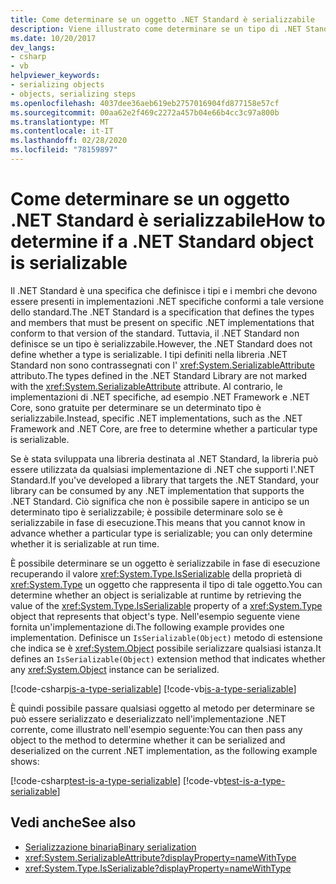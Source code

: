```yaml
---
title: Come determinare se un oggetto .NET Standard è serializzabile
description: Viene illustrato come determinare se un tipo di .NET Standard può essere serializzato in fase di esecuzione.
ms.date: 10/20/2017
dev_langs:
- csharp
- vb
helpviewer_keywords:
- serializing objects
- objects, serializing steps
ms.openlocfilehash: 4037dee36aeb619eb2757016904fd877158e57cf
ms.sourcegitcommit: 00aa62e2f469c2272a457b04e66b4cc3c97a800b
ms.translationtype: MT
ms.contentlocale: it-IT
ms.lasthandoff: 02/28/2020
ms.locfileid: "78159897"
---
```

# <a name="how-to-determine-if-a-net-standard-object-is-serializable"></a><span data-ttu-id="f615d-103">Come determinare se un oggetto .NET Standard è serializzabile</span><span class="sxs-lookup"><span data-stu-id="f615d-103">How to determine if a .NET Standard object is serializable</span></span>

<span data-ttu-id="f615d-104">Il .NET Standard è una specifica che definisce i tipi e i membri che devono essere presenti in implementazioni .NET specifiche conformi a tale versione dello standard.</span><span class="sxs-lookup"><span data-stu-id="f615d-104">The .NET Standard is a specification that defines the types and members that must be present on specific .NET implementations that conform to that version of the standard.</span></span> <span data-ttu-id="f615d-105">Tuttavia, il .NET Standard non definisce se un tipo è serializzabile.</span><span class="sxs-lookup"><span data-stu-id="f615d-105">However, the .NET Standard does not define whether a type is serializable.</span></span> <span data-ttu-id="f615d-106">I tipi definiti nella libreria .NET Standard non sono contrassegnati con l' <xref:System.SerializableAttribute> attributo.</span><span class="sxs-lookup"><span data-stu-id="f615d-106">The types defined in the .NET Standard Library are not marked with the <xref:System.SerializableAttribute> attribute.</span></span> <span data-ttu-id="f615d-107">Al contrario, le implementazioni di .NET specifiche, ad esempio .NET Framework e .NET Core, sono gratuite per determinare se un determinato tipo è serializzabile.</span><span class="sxs-lookup"><span data-stu-id="f615d-107">Instead, specific .NET implementations, such as the .NET Framework and .NET Core, are free to determine whether a particular type is serializable.</span></span>

<span data-ttu-id="f615d-108">Se è stata sviluppata una libreria destinata al .NET Standard, la libreria può essere utilizzata da qualsiasi implementazione di .NET che supporti l'.NET Standard.</span><span class="sxs-lookup"><span data-stu-id="f615d-108">If you've developed a library that targets the .NET Standard, your library can be consumed by any .NET implementation that supports the .NET Standard.</span></span> <span data-ttu-id="f615d-109">Ciò significa che non è possibile sapere in anticipo se un determinato tipo è serializzabile; è possibile determinare solo se è serializzabile in fase di esecuzione.</span><span class="sxs-lookup"><span data-stu-id="f615d-109">This means that you cannot know in advance whether a particular type is serializable; you can only determine whether it is serializable at run time.</span></span>

<span data-ttu-id="f615d-110">È possibile determinare se un oggetto è serializzabile in fase di esecuzione recuperando il valore <xref:System.Type.IsSerializable> della proprietà di <xref:System.Type> un oggetto che rappresenta il tipo di tale oggetto.</span><span class="sxs-lookup"><span data-stu-id="f615d-110">You can determine whether an object is serializable at runtime by retrieving the value of the <xref:System.Type.IsSerializable> property of a <xref:System.Type> object that represents that object's type.</span></span> <span data-ttu-id="f615d-111">Nell'esempio seguente viene fornita un'implementazione di.</span><span class="sxs-lookup"><span data-stu-id="f615d-111">The following example provides one implementation.</span></span> <span data-ttu-id="f615d-112">Definisce un `IsSerializable(Object)` metodo di estensione che indica se è <xref:System.Object> possibile serializzare qualsiasi istanza.</span><span class="sxs-lookup"><span data-stu-id="f615d-112">It defines an `IsSerializable(Object)` extension method that indicates whether any <xref:System.Object> instance can be serialized.</span></span>

[!code-csharp[is-a-type-serializable](~/samples/snippets/standard/serialization/is-serializable/csharp/program.cs#2)]
[!code-vb[is-a-type-serializable](~/samples/snippets/standard/serialization/is-serializable/vb/library.vb#2)]

<span data-ttu-id="f615d-113">È quindi possibile passare qualsiasi oggetto al metodo per determinare se può essere serializzato e deserializzato nell'implementazione .NET corrente, come illustrato nell'esempio seguente:</span><span class="sxs-lookup"><span data-stu-id="f615d-113">You can then pass any object to the method to determine whether it can be serialized and deserialized on the current .NET implementation, as the following example shows:</span></span>

[!code-csharp[test-is-a-type-serializable](~/samples/snippets/standard/serialization/is-serializable/csharp/program.cs#1)]
[!code-vb[test-is-a-type-serializable](~/samples/snippets/standard/serialization/is-serializable/vb/program.vb#1)]

## <a name="see-also"></a><span data-ttu-id="f615d-114">Vedi anche</span><span class="sxs-lookup"><span data-stu-id="f615d-114">See also</span></span>

- [<span data-ttu-id="f615d-115">Serializzazione binaria</span><span class="sxs-lookup"><span data-stu-id="f615d-115">Binary serialization</span></span>](binary-serialization.md)
- <xref:System.SerializableAttribute?displayProperty=nameWithType>
- <xref:System.Type.IsSerializable?displayProperty=nameWithType>
